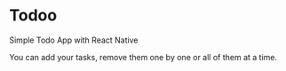 # Todoo
 Simple Todo App with React Native

 You can add your tasks, remove them one by one or all of them at a time.

 
